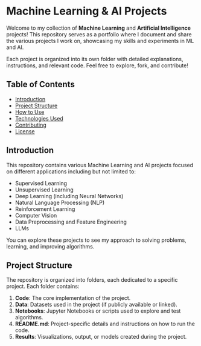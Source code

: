 # Machine Learning & AI Projects

Welcome to my collection of **Machine Learning** and **Artificial Intelligence** projects! This repository serves as a portfolio where I document and share the various projects I work on, showcasing my skills and experiments in ML and AI.

Each project is organized into its own folder with detailed explanations, instructions, and relevant code. Feel free to explore, fork, and contribute!

## Table of Contents

- [Introduction](#introduction)
- [Project Structure](#project-structure)
- [How to Use](#how-to-use)
- [Technologies Used](#technologies-used)
- [Contributing](#contributing)
- [License](#license)

## Introduction

This repository contains various Machine Learning and AI projects focused on different applications including but not limited to:

- Supervised Learning
- Unsupervised Learning
- Deep Learning (including Neural Networks)
- Natural Language Processing (NLP)
- Reinforcement Learning
- Computer Vision
- Data Preprocessing and Feature Engineering
- LLMs

You can explore these projects to see my approach to solving problems, learning, and improving algorithms.

## Project Structure

The repository is organized into folders, each dedicated to a specific project. Each folder contains:

1. **Code**: The core implementation of the project.
2. **Data**: Datasets used in the project (if publicly available or linked).
3. **Notebooks**: Jupyter Notebooks or scripts used to explore and test algorithms.
4. **README.md**: Project-specific details and instructions on how to run the code.
5. **Results**: Visualizations, output, or models created during the project.


